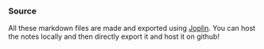 ### Source 
All these markdown files are made and exported using [Joplin](https://joplinapp.org/). You can host the notes locally and then directly export it and host it on github!
